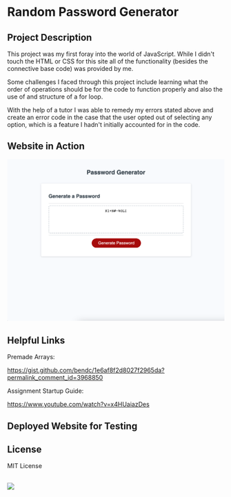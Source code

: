 # Random Password Generator

## Project Description

This project was my first foray into the world of JavaScript. While I didn't touch the HTML or CSS for this site all of the functionality (besides the connective base code) was provided by me.

Some challenges I faced through this project include learning what the order of operations should be for the code to function properly and also the use of and structure of a for loop.

With the help of a tutor I was able to remedy my errors stated above and create an error code in the case that the user opted out of selecting any option, which is a feature I hadn't initially accounted for in the code. 


## Website in Action

<img src="Assets/website-preview.png">

## Helpful Links

Premade Arrays:

https://gist.github.com/bendc/1e6af8f2d8027f2965da?permalink_comment_id=3968850 

Assignment Startup Guide:

https://www.youtube.com/watch?v=x4HUaiazDes





## Deployed Website for Testing




## License

MIT License
<br><br>

<img src="https://img.shields.io/badge/JavaScript-323330?style=for-the-badge&logo=javascript&logoColor=F7DF1E">
